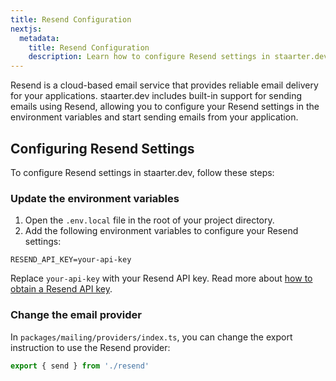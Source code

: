```yaml
---
title: Resend Configuration
nextjs:
  metadata:
    title: Resend Configuration
    description: Learn how to configure Resend settings in staarter.dev.
---
```


Resend is a cloud-based email service that provides reliable email delivery for your applications. staarter.dev includes built-in support for sending emails using Resend, allowing you to configure your Resend settings in the environment variables and start sending emails from your application.

## Configuring Resend Settings

To configure Resend settings in staarter.dev, follow these steps:

### Update the environment variables

1. Open the `.env.local` file in the root of your project directory.
2. Add the following environment variables to configure your Resend settings:

```plaintext
RESEND_API_KEY=your-api-key
```

Replace `your-api-key` with your Resend API key. Read more about [how to obtain a Resend API key](https://resend.com/docs/dashboard/api-keys/introduction).

### Change the email provider

In `packages/mailing/providers/index.ts`, you can change the export instruction to use the Resend provider:

```typescript
export { send } from './resend'
```

